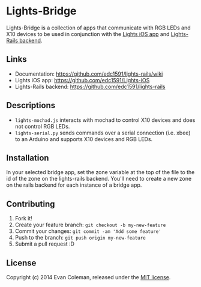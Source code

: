 # Lights-Bridge

Lights-Bridge is a collection of apps that communicate with RGB LEDs and X10 devices to be used in conjunction with the [Lights iOS app](https://github.com/edc1591/Lights-iOS) and [Lights-Rails backend](https://github.com/edc1591/lights-rails).

## Links

* Documentation: <https://github.com/edc1591/lights-rails/wiki>
* Lights iOS app: <https://github.com/edc1591/Lights-iOS>
* Lights-Rails backend: <https://github.com/edc1591/lights-rails>

## Descriptions

* `lights-mochad.js` interacts with mochad to control X10 devices and does not control RGB LEDs.
* `lights-serial.py` sends commands over a serial connection (i.e. xbee) to an Arduino and supports X10 devices and RGB LEDs.

## Installation

In your selected bridge app, set the zone variable at the top of the file to the id of the zone on the lights-rails backend. You'll need to create a new zone on the rails backend for each instance of a bridge app.

## Contributing

1. Fork it!
2. Create your feature branch: `git checkout -b my-new-feature`
3. Commit your changes: `git commit -am 'Add some feature'`
4. Push to the branch: `git push origin my-new-feature`
5. Submit a pull request :D

## License

Copyright (c) 2014 Evan Coleman, released under the [MIT license](LICENSE).